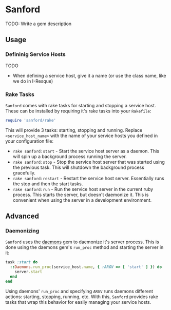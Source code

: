 # Sanford

TODO: Write a gem description

## Usage

### Defininig Service Hosts

TODO

* When defining a service host, give it a name (or use the class name, like we do in I-Resque)

### Rake Tasks

`Sanford` comes with rake tasks for starting and stopping a service host. These can be installed by requiring it's rake tasks into your `Rakefile`:

```ruby
require 'sanford/rake'
```

This will provide 3 tasks: starting, stopping and running. Replace `<service_host_name>` with the name of your service hosts you defined in your configuration file:

* `rake sanford:start` - Start the service host server as a daemon. This will spin up a background process running the server.
* `rake sanford:stop` - Stop the service host server that was started using the previous task. This will shutdown the background process gracefully.
* `rake sanford:restart` - Restart the service host server. Essentially runs the stop and then the start tasks.
* `rake sanford:run` - Run the service host server in the current ruby process. This starts the server, but doesn't daemonize it. This is convenient when using the server in a development environment.

## Advanced

### Daemonizing

`Sanford` uses the [daemons](https://github.com/ghazel/daemons) gem to daemonize it's server process. This is done using the daemons gem's `run_proc` method and starting the server in it:

```ruby
task :start do
  ::Daemons.run_proc(service_host.name, { :ARGV => [ 'start' ] }) do
    server.start
  end
end
```

Using daemons' `run_proc` and specifying `ARGV` runs daemons different actions: starting, stopping, running, etc. With this, `Sanford` provides rake tasks that wrap this behavior for easily managing your service hosts.


